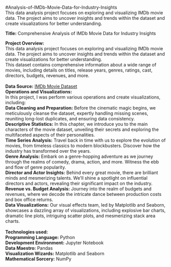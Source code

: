 #Analysis-of-IMDb-Movie-Data-for-Industry-Insights<br>
This data analysis project focuses on exploring and visualizing IMDb movie data. The project aims to uncover insights and trends within the dataset and create visualizations for better understanding.<br>

**Title:** Comprehensive Analysis of IMDb Movie Data for Industry Insights<br>

**Project Overview:**<br>
This data analysis project focuses on exploring and visualizing IMDb movie data. The project aims to uncover insights and trends within the dataset and create visualizations for better understanding.<br>
This dataset contains comprehensive information about a wide range of movies, including details on titles, release years, genres, ratings, cast, directors, budgets, revenues, and more.<br>
<br>
**Data Source:** [IMDb Movie Dataset](https://drive.google.com/u/0/uc?id=1-lCL2h0fFRy14TVDNSp89eLsIF7OVjRi&export=download)<br>
**Operations and Visualizations:**<br>
In this project, I was perform various operations and create visualizations, including:<br>
**Data Cleaning and Preparation:** Before the cinematic magic begins, we meticulously cleanse the dataset, expertly handling missing scenes, reuniting long-lost duplicates, and ensuring data consistency.<br>
**Descriptive Statistics:** In this chapter, we introduce you to the main characters of the movie dataset, unveiling their secrets and exploring the multifaceted aspects of their personalities.<br>
**Time Series Analysis:** Travel back in time with us to explore the evolution of movies, from timeless classics to modern blockbusters. Discover how the industry has transformed over the years.<br>
**Genre Analysis:** Embark on a genre-hopping adventure as we journey through the realms of comedy, drama, action, and more. Witness the ebb and flow of genre popularity.<br>
**Director and Actor Insights:** Behind every great movie, there are brilliant minds and mesmerizing talents. We'll shine a spotlight on influential directors and actors, revealing their significant impact on the industry.<br>
**Revenue vs. Budget Analysis:** Journey into the realm of budgets and revenues, where we decode the intricate dance between production costs and box office returns.<br>
**Data Visualizations:** Our visual effects team, led by Matplotlib and Seaborn, showcases a dazzling array of visualizations, including explosive bar charts, dramatic line plots, intriguing scatter plots, and mesmerizing stack area charts.<br>
<br>
**Technologies used:** <br>
**Programming Language:** Python<br>
**Development Environment:** Jupyter Notebook<br>
**Data Maestro:** Pandas<br>
**Visualization Wizards:** Matplotlib and Seaborn<br>
**Mathematical Sorcery:** NumPy<br>
